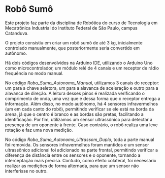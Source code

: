 # Robô Sumô
Este projeto faz parte da disciplina de Robótica do curso de Tecnologia em Mecatrônica Industrial do Instituto Federal de São Paulo, campus Catanduva.

O projeto consistiu em criar um robô sumô de até 3 kg, inicialmente controlado manualmente, que posteriormente seria convertido em autônomo.

Há dois códigos desenvolvidos na Arduino IDE, utilizando o Arduino Uno como microcontrolador, um módulo relé de 4 canais e um receptor de rádio frequência no modo manual.

No código *Robo_Sumo_Autonomo_Manual*, utilizamos 3 canais do receptor: um para a chave seletora, um para a alavanca de aceleração e outro para a alavanca de direção. A leitura desses pinos é realizada verificando o comprimento de onda, uma vez que é dessa forma que o receptor entrega a informação. Além disso, no modo autônomo, há 4 sensores infravermelhos (um em cada canto do robô), permitindo verificar se ele está na borda da arena, já que o centro é branco e as bordas são pretas, facilitando a identificação. Por fim, utilizamos um sensor ultrassônico para detectar a presença de um oponente à frente. Caso contrário, o robô realiza uma leve rotação e faz uma nova medição.

No código *Robo_Sumo_Autonomo_Ultrassom_Duplo*, toda a parte manual foi removida. Os sensores infravermelhos foram mantidos e um sensor ultrassônico adicional foi adicionado na parte frontal, permitindo verificar a diferença de distância entre os sensores e o oponente, tornando a interceptação mais precisa. Contudo, como efeito colateral, foi necessário realizar as medições de forma alternada, para que um sensor não interferisse no outro.